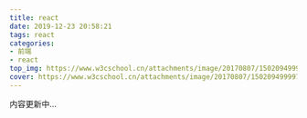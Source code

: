 ```yaml
---
title: react
date: 2019-12-23 20:58:21
tags: react
categories: 
- 前端
- react
top_img: https://www.w3cschool.cn/attachments/image/20170807/1502094999971188.png
cover: https://www.w3cschool.cn/attachments/image/20170807/1502094999971188.png
---
```


内容更新中...